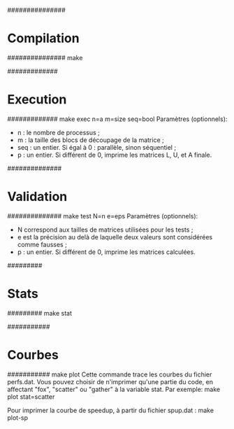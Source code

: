 ###############
# Compilation #
###############
make

#############
# Execution #
#############
make exec n=a m=size seq=bool
Paramètres (optionnels):
- n : le nombre de processus ;
- m : la taille des blocs de découpage de la matrice ;
- seq : un entier. Si égal à 0 : parallèle, sinon séquentiel ;
- p : un entier. Si différent de 0, imprime les matrices L, U, et A finale.


##############
# Validation #
##############
make test N=n e=eps
Paramètres (optionnels):
- N correspond aux tailles de matrices utilisées pour les tests ;
- e est la précision au delà de laquelle deux valeurs sont considérées comme fausses ;
- p : un entier. Si différent de 0, imprime les matrices calculées.


#########
# Stats #
#########
make stat

###########
# Courbes #
###########
make plot
Cette commande trace les courbes du fichier perfs.dat. Vous pouvez choisir de n'imprimer qu'une partie du code, en affectant "fox", "scatter" ou "gather" à la variable stat.
Par exemple:
make plot stat=scatter

Pour imprimer la courbe de speedup, à partir du fichier spup.dat :
make plot-sp


